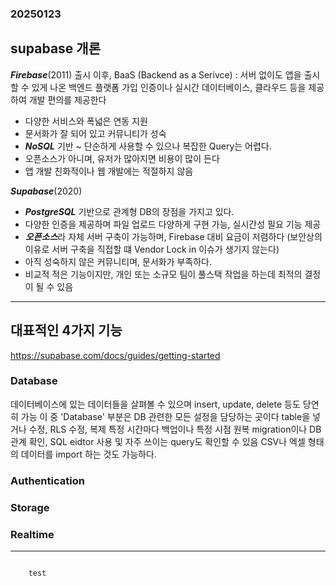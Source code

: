 

### 20250123
## supabase 개론

***Firebase***(2011)
출시 이후, BaaS (Backend as a Serivce) : 서버 없이도 앱을 출시할 수 있게 나온 백엔드 플랫폼
가입 인증이나 실시간 데이터베이스, 클라우드 등을 제공하여 개발 편의를 제공한다
- 다양한 서비스와 폭넓은 연동 지원
- 문서화가 잘 되어 있고 커뮤니티가 성숙
- ***NoSQL*** 기반 ~ 단순하게 사용할 수 있으나 복잡한 Query는 어렵다.
- 오픈소스가 아니며, 유저가 많아지면 비용이 많이 든다
- 앱 개발 친화적이나 웹 개발에는 적절하지 않음


***Supabase***(2020)
- ***PostgreSQL*** 기반으로 관계형 DB의 장점을 가지고 있다.
- 다양한 인증을 제공하며 파일 업로드 다양하게 구현 가능, 실시간성 필요 기능 제공
- ***오픈소스***라 자체 서버 구축이 가능하며, Firebase 대비 요금이 저렴하다 (보안상의 이유로 서버 구축을 직접할 떄 Vendor Lock in 이슈가 생기지 않는다)
- 아직 성숙하지 않은 커뮤니티며, 문서화가 부족하다.
- 비교적 적은 기능이지만, 개인 또는 소규모 팀이 풀스택 작업을 하는데 최적의 결정이 될 수 있음

- - -

## 대표적인 4가지 기능

<https://supabase.com/docs/guides/getting-started>

### Database

데이터베이스에 있는 데이터들을 살펴볼 수 있으며 insert, update, delete 등도 당연히 가능
이 중 'Database' 부분은 DB 관련한 모든 설정을 담당하는 곳이다
    table을 넣거나 수정, RLS 수정, 복제
    특정 시간마다 백업이나 특정 시점 원복
    migration이나 DB 관계 확인, SQL eidtor 사용 및 자주 쓰이는 query도 확인할 수 있음
    CSV나 엑셀 형태의 데이터를 import 하는 것도 가능하다.


### Authentication


### Storage

### Realtime


- - -


<pre>
<code>
    test
</code>
</pre>